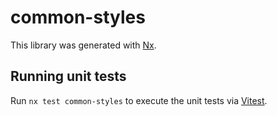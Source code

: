 # common-styles

This library was generated with [Nx](https://nx.dev).

## Running unit tests

Run `nx test common-styles` to execute the unit tests via [Vitest](https://vitest.dev/).
